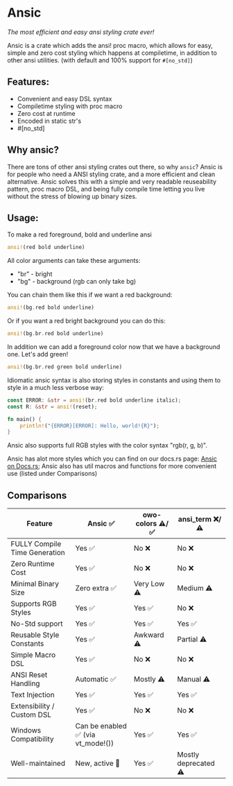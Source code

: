 # Ansic
*The most efficient and easy ansi styling crate ever!*

Ansic is a crate which adds the ansi! proc macro, which allows for easy, simple and zero cost styling which happens at compiletime, in addition to other ansi utilities. (with default and 100% support for `#[no_std]`)

## Features:
- Convenient and easy DSL syntax
- Compiletime styling with proc macro
- Zero cost at runtime
- Encoded in static str's
- #[no_std]

## Why ansic?
There are tons of other ansi styling crates out there, so why `ansic`?
Ansic is for people who need a ANSI styling crate, and a more efficient and clean alternative.
Ansic solves this with a simple and very readable reuseability pattern, proc macro DSL, and being fully compile time letting you live without the stress of blowing up binary sizes.

## Usage:
To make a red foreground, bold and underline ansi
```rust
ansi!(red bold underline)
```

All color arguments can take these arguments:
- "br" - bright
- "bg" - background
(rgb can only take bg)

You can chain them like this if we want a red background:

```rust
ansi!(bg.red bold underline)
```

Or if you want a red bright background you can do this:
```rust
ansi!(bg.br.red bold underline)
```

In addition we can add a foreground color now that we have a background one. Let's add green!
```rust
ansi!(bg.br.red green bold underline)
```

Idiomatic ansic syntax is also storing styles in constants and using them to style in a much less verbose way:

```rust
const ERROR: &str = ansi!(br.red bold underline italic);
const R: &str = ansi!(reset);

fn main() {
    println!("{ERROR}[ERROR]: Hello, world!{R}");
}
```

Ansic also supports full RGB styles with the color syntax "rgb(r, g, b)".

Ansic has alot more styles which you can find on our docs.rs page: [Ansic on Docs.rs](https://docs.rs/ansic);
Ansic also has util macros and functions for more convenient use (listed under Comparisons)

## Comparisons

| Feature                     | Ansic ✅           | owo-colors ⚠️/✅     | ansi_term ❌/⚠️      |
|-----------------------------|--------------------|------------------------|------------------------|
| FULLY Compile Time Generation | Yes ✅          | No ❌                 | No ❌                 |
| Zero Runtime Cost           | Yes ✅             | No ❌                | No ❌                |
| Minimal Binary Size         | Zero extra ✅         | Very Low ⚠️               | Medium ⚠️            |
| Supports RGB Styles         | Yes ✅             | Yes ✅               | No ❌                |
| No-Std support              | Yes ✅             | Yes ✅               | Yes ✅               |
| Reusable Style Constants    | Yes ✅             | Awkward ⚠️          | Partial ⚠️           |
| Simple Macro DSL            | Yes ✅             | No ❌                | No ❌                |
| ANSI Reset Handling         | Automatic ✅       | Mostly ⚠️           | Manual ⚠️            |
| Text Injection              | Yes ✅             | Yes ✅               | Yes ✅               |
| Extensibility / Custom DSL  | Yes ✅             | No ❌                | No ❌                |
| Windows Compatibility       | Can be enabled ✅ (via vt_mode!()) | Yes ✅               | Yes ✅               |
| Well-maintained             | New, active 🚧    | Yes ✅               | Mostly deprecated ⚠️ |
